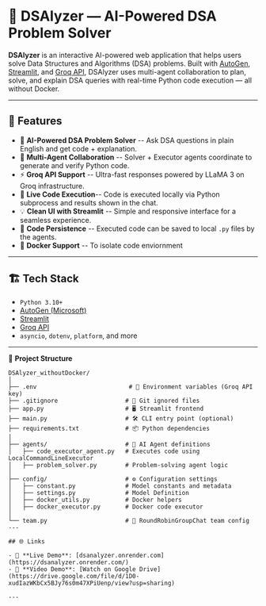 # 🧠 DSAlyzer — AI-Powered DSA Problem Solver

**DSAlyzer** is an interactive AI-powered web application that helps users solve Data Structures and Algorithms (DSA) problems. Built with [AutoGen](https://github.com/microsoft/autogen), [Streamlit](https://streamlit.io/), and [Groq API](https://console.groq.com/), DSAlyzer uses multi-agent collaboration to plan, solve, and explain DSA queries with real-time Python code execution — all without Docker.

---

## 🚀 Features

- 🧠 **AI-Powered DSA Problem Solver** -- Ask DSA questions in plain English and get code + explanation.
- 🔁 **Multi-Agent Collaboration** -- Solver + Executor agents coordinate to generate and verify Python code.
- ⚡ **Groq API Support** -- Ultra-fast responses powered by LLaMA 3 on Groq infrastructure.
- 🧪 **Live Code Execution**-- Code is executed locally via Python subprocess and results shown in the chat.
- 💡 **Clean UI with Streamlit** -- Simple and responsive interface for a seamless experience.
- 📂 **Code Persistence** -- Executed code can be saved to local `.py` files by the agents.
- 🐳 **Docker Support** -- To isolate code enviornment

---

## 🏗️ Tech Stack

- `Python 3.10+`
- [AutoGen (Microsoft)](https://github.com/microsoft/autogen)
- [Streamlit](https://streamlit.io/)
- [Groq API](https://console.groq.com/)
- `asyncio`, `dotenv`, `platform`, and more

---

🧰 **Project Structure**
```
DSAlyzer_withoutDocker/
│
├── .env                          # 🔐 Environment variables (Groq API key)
├── .gitignore                   # 🚫 Git ignored files
├── app.py                       # 🖥️ Streamlit frontend
├── main.py                      # 🛠️ CLI entry point (optional)
├── requirements.txt             # 📦 Python dependencies
│
├── agents/                      # 🤖 AI Agent definitions
│   ├── code_executor_agent.py   # Executes code using LocalCommandLineExecutor
│   ├── problem_solver.py        # Problem-solving agent logic
│
├── config/                      # ⚙️ Configuration settings
│   ├── constant.py              # Model constants and metadata
│   ├── settings.py              # Model Definition
│   ├── docker_utils.py          # Docker helpers 
│   ├── docker_executor.py       # Docker code executor
│
└── team.py                      # 👥 RoundRobinGroupChat team config
---

## 🌐 Links

- 🔗 **Live Demo**: [dsanalyzer.onrender.com](https://dsanalyzer.onrender.com/)
- 🎥 **Video Demo**: [Watch on Google Drive](https://drive.google.com/file/d/1D0-xudIazWKbCx5BJy76s0m47XPiUenp/view?usp=sharing)

---

